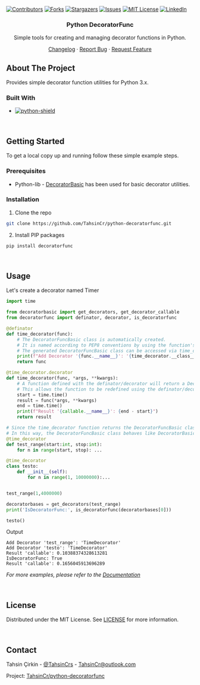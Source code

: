 <a name="readme-top"></a>

[![Contributors][contributors-shield]][contributors-url]
[![Forks][forks-shield]][forks-url]
[![Stargazers][stars-shield]][stars-url]
[![Issues][issues-shield]][issues-url]
[![MIT License][license-shield]][license-url]
[![LinkedIn][linkedin-shield]][linkedin-url]







<!-- About -->
<div align="center">

<h3 align="center">Python DecoratorFunc</h3>

<p align="center">

Simple tools for creating and managing decorator functions in Python.

[Changelog][changelog-url] · [Report Bug][issues-url] · [Request Feature][issues-url]
 
</p>

</div>



<!-- ABOUT THE PROJECT -->

##  About The Project

Provides simple decorator function utilities for Python 3.x.

###  Built With

* [![python-shield][python-shield]][pypi-project-url]

<br>


<!-- GETTING STARTED -->

##  Getting Started

To get a local copy up and running follow these simple example steps.

###  Prerequisites

 * Python-lib - [DecoratorBasic][pythonlib-decoratorbasic] has been used for basic decorator utilities.

###  Installation

1. Clone the repo
```sh
git clone https://github.com/TahsinCr/python-decoratorfunc.git
```

2. Install PIP packages
```sh
pip install decoratorfunc
```


<br>



<!-- USAGE EXAMPLES -->

##  Usage

Let's create a decorator named Timer
```python
import time

from decoratorbasic import get_decorators, get_decorator_callable
from decoratorfunc import definator, decorator, is_decoratorfunc

@definator
def time_decorator(func):
    # The DecoratorFuncBasic class is automatically created.
    # It is named according to PEP8 conventions by using the function's name (time_decorator -> TimeDecorator).
    # The generated DecoratorFuncBasic class can be accessed via time_decorator.__class__.
    print(f"Add Decorator '{func.__name__}': '{time_decorator.__class__.__name__}'")
    return func

@time_decorator.decorator
def time_decorator(func, *args, **kwargs):
    # A function defined with the definator/decorator will return a DecoratorFuncBasic class.
    # This allows the function to be redefined using the definator/decorator again. (time_decorator.decorator/time_decorator.definator)
    start = time.time()
    result = func(*args, **kwargs)
    end = time.time()
    print(f"Result '{callable.__name__}': {end - start}")
    return result

# Since the time_decorator function returns the DecoratorFuncBasic class, the __call__ method of this class is used as a decorator.
# In this way, the DecoratorFuncBasic class behaves like DecoratorBasic and fulfills the decorator functionality.
@time_decorator
def test_range(start:int, stop:int):
    for n in range(start, stop): ...

@time_decorator
class testo:
    def __init__(self):
        for n in range(1, 10000000):...


test_range(1,4000000)

decoratorbases = get_decorators(test_range)
print('IsDecoratorFunc:', is_decoratorfunc(decoratorbases[0]))

testo()

```
Output
```
Add Decorator 'test_range': 'TimeDecorator'
Add Decorator 'testo': 'TimeDecorator'
Result 'callable': 0.10388374328613281
IsDecoratorFunc: True
Result 'callable': 0.1656045913696289
```

_For more examples, please refer to the [Documentation][wiki-url]_

<br>





<!-- LICENSE -->

##  License

Distributed under the MIT License. See [LICENSE][license-url] for more information.


<br>





<!-- CONTACT -->

##  Contact

Tahsin Çirkin - [@TahsinCrs][x-url] - TahsinCr@outlook.com

Project: [TahsinCr/python-decoratorfunc][project-url]







<!-- IMAGES URL -->

[python-shield]: https://img.shields.io/pypi/pyversions/decoratorfunc?style=flat-square

[contributors-shield]: https://img.shields.io/github/contributors/TahsinCr/python-decoratorfunc.svg?style=for-the-badge

[forks-shield]: https://img.shields.io/github/forks/TahsinCr/python-decoratorfunc.svg?style=for-the-badge

[stars-shield]: https://img.shields.io/github/stars/TahsinCr/python-decoratorfunc.svg?style=for-the-badge

[issues-shield]: https://img.shields.io/github/issues/TahsinCr/python-decoratorfunc.svg?style=for-the-badge

[license-shield]: https://img.shields.io/github/license/TahsinCr/python-decoratorfunc.svg?style=for-the-badge

[linkedin-shield]: https://img.shields.io/badge/-LinkedIn-black.svg?style=for-the-badge&logo=linkedin&colorB=555



<!-- Github Project URL -->

[project-url]: https://github.com/TahsinCr/python-decoratorfunc

[pypi-project-url]: https://pypi.org/project/decoratorfunc

[contributors-url]: https://github.com/TahsinCr/python-decoratorfunc/graphs/contributors

[stars-url]: https://github.com/TahsinCr/python-decoratorfunc/stargazers

[forks-url]: https://github.com/TahsinCr/python-decoratorfunc/network/members

[issues-url]: https://github.com/TahsinCr/python-decoratorfunc/issues

[wiki-url]: https://github.com/TahsinCr/python-decoratorfunc/wiki

[license-url]: https://github.com/TahsinCr/python-decoratorfunc/blob/master/LICENSE

[changelog-url]:https://github.com/TahsinCr/python-decoratorfunc/blob/master/CHANGELOG.md



<!-- Contacts URL -->

[linkedin-url]: https://linkedin.com/in/TahsinCr

[x-url]: https://twitter.com/TahsinCrs

<!-- Dependencies URL -->

[pythonlib-decoratorbasic]: https://github.com/TahsinCr/python-decoratorbasic

